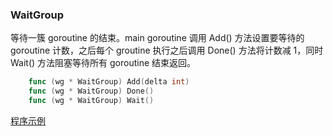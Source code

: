 
### WaitGroup

等待一簇 goroutine 的结束。main goroutine 调用 Add() 方法设置要等待的 goroutine 计数，之后每个 groutine 执行之后调用 Done() 方法将计数减 1，同时 Wait() 方法阻塞等待所有 goroutine 结束返回。

```go
    func (wg * WaitGroup) Add(delta int)
    func (wg * WaitGroup) Done()
    func (wg * WaitGroup) Wait()
```

[程序示例](03/WaitGroup.go)
